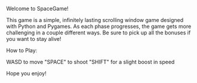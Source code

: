 Welcome to SpaceGame!

This game is a simple, infinitely lasting scrolling window game designed with Python and Pygames. As each phase progresses, the game gets more challenging in a couple different ways. Be sure to pick up all the bonuses if you want to stay alive!

How to Play:

WASD to move
"SPACE" to shoot
"SHIFT" for a slight boost in speed

Hope you enjoy!
